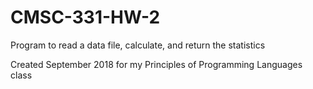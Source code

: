 # CMSC-331-HW-2
Program to read a data file, calculate, and return the statistics

Created September 2018 for my Principles of Programming Languages class
